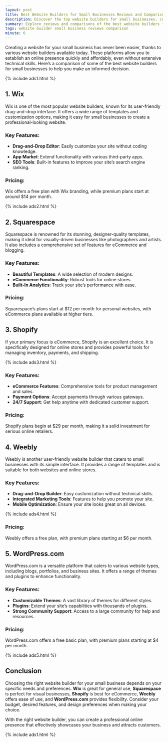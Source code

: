 ```yaml
---
layout: post
title: Best Website Builders for Small Businesses Reviews and Comparisons
description: Discover the top website builders for small businesses, comparing features, pricing, and usability to help you choose the best platform for your needs.
summary: Explore reviews and comparisons of the best website builders for small businesses, focusing on features, ease of use, and pricing.
tags: website builder small business reviews comparison
minute: 6
---
```


Creating a website for your small business has never been easier, thanks to various website builders available today. These platforms allow you to establish an online presence quickly and affordably, even without extensive technical skills. Here’s a comparison of some of the best website builders for small businesses to help you make an informed decision.

{% include ads1.html %}

## 1. Wix
Wix is one of the most popular website builders, known for its user-friendly drag-and-drop interface. It offers a wide range of templates and customization options, making it easy for small businesses to create a professional-looking website.

### Key Features:
- **Drag-and-Drop Editor**: Easily customize your site without coding knowledge.
- **App Market**: Extend functionality with various third-party apps.
- **SEO Tools**: Built-in features to improve your site’s search engine ranking.

### Pricing:
Wix offers a free plan with Wix branding, while premium plans start at around $14 per month.

{% include ads2.html %}

## 2. Squarespace
Squarespace is renowned for its stunning, designer-quality templates, making it ideal for visually-driven businesses like photographers and artists. It also includes a comprehensive set of features for eCommerce and blogging.

### Key Features:
- **Beautiful Templates**: A wide selection of modern designs.
- **eCommerce Functionality**: Robust tools for online stores.
- **Built-In Analytics**: Track your site’s performance with ease.

### Pricing:
Squarespace’s plans start at $12 per month for personal websites, with eCommerce plans available at higher tiers.

## 3. Shopify
If your primary focus is eCommerce, Shopify is an excellent choice. It is specifically designed for online stores and provides powerful tools for managing inventory, payments, and shipping.

{% include ads3.html %}

### Key Features:
- **eCommerce Features**: Comprehensive tools for product management and sales.
- **Payment Options**: Accept payments through various gateways.
- **24/7 Support**: Get help anytime with dedicated customer support.

### Pricing:
Shopify plans begin at $29 per month, making it a solid investment for serious online retailers.

## 4. Weebly
Weebly is another user-friendly website builder that caters to small businesses with its simple interface. It provides a range of templates and is suitable for both websites and online stores.

### Key Features:
- **Drag-and-Drop Builder**: Easy customization without technical skills.
- **Integrated Marketing Tools**: Features to help you promote your site.
- **Mobile Optimization**: Ensure your site looks great on all devices.

{% include ads4.html %}

### Pricing:
Weebly offers a free plan, with premium plans starting at $6 per month.

## 5. WordPress.com
WordPress.com is a versatile platform that caters to various website types, including blogs, portfolios, and business sites. It offers a range of themes and plugins to enhance functionality.

### Key Features:
- **Customizable Themes**: A vast library of themes for different styles.
- **Plugins**: Extend your site’s capabilities with thousands of plugins.
- **Strong Community Support**: Access to a large community for help and resources.

### Pricing:
WordPress.com offers a free basic plan, with premium plans starting at $4 per month.

{% include ads5.html %}

## Conclusion
Choosing the right website builder for your small business depends on your specific needs and preferences. **Wix** is great for general use, **Squarespace** is perfect for visual businesses, **Shopify** is best for eCommerce, **Weebly** offers ease of use, and **WordPress.com** provides flexibility. Consider your budget, desired features, and design preferences when making your choice.

With the right website builder, you can create a professional online presence that effectively showcases your business and attracts customers.

{% include ads1.html %}
